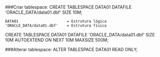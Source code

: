 ###Criar tablespace:
CREATE TABLESPACE DATA01 
	DATAFILE 'ORACLE_DATA/data01.dbf' SIZE 10M;
    
    DATA01 						= Estrutura lógica
	'ORACLE_DATA/data01.dbf' 	= Estrutura física    

CREATE TABLESPACE DATA01
	DATAFILE 'ORACLE_DATA/data01.dbf' SIZE 10M
    AUTOEXTEND ON NEXT 10M MAXSIZE 500M;

###Alterar tablespace:
ALTER TABLESPACE DATA01 READ ONLY;




